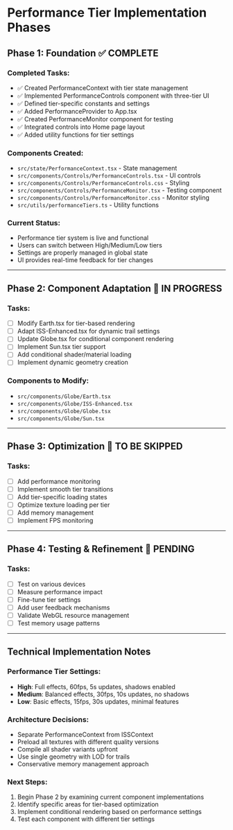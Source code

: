 # Performance Tier Implementation Phases

## Phase 1: Foundation ✅ COMPLETE

### Completed Tasks:
- ✅ Created PerformanceContext with tier state management
- ✅ Implemented PerformanceControls component with three-tier UI
- ✅ Defined tier-specific constants and settings
- ✅ Added PerformanceProvider to App.tsx
- ✅ Created PerformanceMonitor component for testing
- ✅ Integrated controls into Home page layout
- ✅ Added utility functions for tier settings

### Components Created:
- `src/state/PerformanceContext.tsx` - State management
- `src/components/Controls/PerformanceControls.tsx` - UI controls
- `src/components/Controls/PerformanceControls.css` - Styling
- `src/components/Controls/PerformanceMonitor.tsx` - Testing component
- `src/components/Controls/PerformanceMonitor.css` - Monitor styling
- `src/utils/performanceTiers.ts` - Utility functions

### Current Status:
- Performance tier system is live and functional
- Users can switch between High/Medium/Low tiers
- Settings are properly managed in global state
- UI provides real-time feedback for tier changes

---

## Phase 2: Component Adaptation 🔄 IN PROGRESS

### Tasks:
- [ ] Modify Earth.tsx for tier-based rendering
- [ ] Adapt ISS-Enhanced.tsx for dynamic trail settings
- [ ] Update Globe.tsx for conditional component rendering
- [ ] Implement Sun.tsx tier support
- [ ] Add conditional shader/material loading
- [ ] Implement dynamic geometry creation

### Components to Modify:
- `src/components/Globe/Earth.tsx`
- `src/components/Globe/ISS-Enhanced.tsx`
- `src/components/Globe/Globe.tsx`
- `src/components/Globe/Sun.tsx`

---

## Phase 3: Optimization 🔄 TO BE SKIPPED

### Tasks:
- [ ] Add performance monitoring
- [ ] Implement smooth tier transitions
- [ ] Add tier-specific loading states
- [ ] Optimize texture loading per tier
- [ ] Add memory management
- [ ] Implement FPS monitoring

---

## Phase 4: Testing & Refinement 🔄 PENDING

### Tasks:
- [ ] Test on various devices
- [ ] Measure performance impact
- [ ] Fine-tune tier settings
- [ ] Add user feedback mechanisms
- [ ] Validate WebGL resource management
- [ ] Test memory usage patterns

---

## Technical Implementation Notes

### Performance Tier Settings:
- **High**: Full effects, 60fps, 5s updates, shadows enabled
- **Medium**: Balanced effects, 30fps, 10s updates, no shadows
- **Low**: Basic effects, 15fps, 30s updates, minimal features

### Architecture Decisions:
- Separate PerformanceContext from ISSContext
- Preload all textures with different quality versions
- Compile all shader variants upfront
- Use single geometry with LOD for trails
- Conservative memory management approach

### Next Steps:
1. Begin Phase 2 by examining current component implementations
2. Identify specific areas for tier-based optimization
3. Implement conditional rendering based on performance settings
4. Test each component with different tier settings 